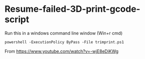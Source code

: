 # Resume-failed-3D-print-gcode-script
Run this in a windows command line window (Win+r cmd)  

`powershell -ExecutionPolicy ByPass -File trimprint.ps1`  

From https://www.youtube.com/watch?v=-wjE8eDiKWg
